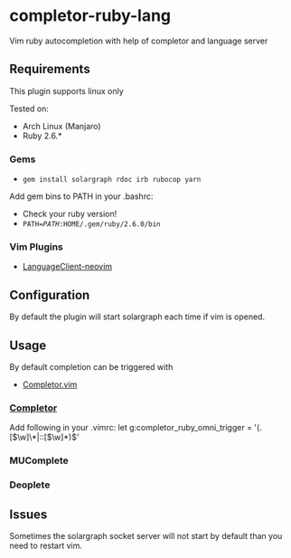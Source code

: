 # completor-ruby-lang
Vim ruby autocompletion with help of completor and language server

## Requirements
This plugin supports linux only<br>

Tested on:
* Arch Linux (Manjaro)
* Ruby 2.6.\*

### Gems
* <code>gem install solargraph rdoc irb rubocop yarn</code>

Add gem bins to PATH in your .bashrc:
* Check your ruby version!
* <code>PATH=$PATH:$HOME/.gem/ruby/2.6.0/bin</code>  

### Vim Plugins
* [LanguageClient-neovim](https://github.com/autozimu/LanguageClient-neovim)

## Configuration
By default the plugin will start solargraph each time if vim is opened. 

## Usage
By default completion can be triggered with <C-X><C-O>

* [Completor.vim](https://github.com/maralla/completor.vim)
### [Completor](https://github.com/maralla/completor.vim)
Add following in your .vimrc:
let g:completor_ruby_omni_trigger = '(\.[$\w]\*|::[$\w]\*)$'

### MUComplete

### Deoplete

## Issues
Sometimes the solargraph socket server will not start by default 
than you need to restart vim.


